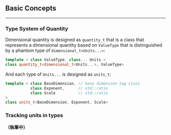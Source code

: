 ## Basic Concepts
-------

### Type System of Quantity

Dimensional quantity is designed as `quantity_t` that is a class that represents a dimensional quantity based on `ValueType` that is distinguished by a phantom type of `dimensional_t<Units...>`:

```cpp
template < class ValueType, class... Units >
class quantity_t<dimensional_t<Units...>, ValueType>
```

And each type of `Units...` is designed as `units_t`:

```cpp
template < class BaseDimension, // base dimension tag class
           class Exponent,      // std::ratio
           class Scale          // std::ratio
>
class units_t<BaseDimension, Exponent, Scale>
```

### Tracking units in types

**（執筆中）**